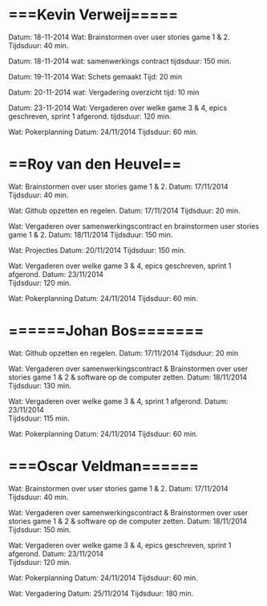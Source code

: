 ===Kevin Verweij=====
=====================
Datum:		18-11-2014
Wat: 		Brainstormen over user stories game 1 & 2. 
Tijdsduur: 	40 min.

Datum: 		18-11-2014
wat: 		samenwerkings contract
tijdsduur:	150 min.

Datum: 		19-11-2014
Wat: 		Schets gemaakt
Tijd: 		20 min

Datum:		20-11-2014
wat:		Vergadering overzicht
tijd:		10 min

Datum:		23-11-2014
Wat:		Vergaderen over welke game 3 & 4, epics geschreven, sprint 1 afgerond.
tijdsduur:	120 min.	

Wat:		Pokerplanning
Datum: 		24/11/2014
Tijdsduur: 	60 min. 	



==Roy van den Heuvel==
======================
Wat: 		Brainstormen over user stories game 1 & 2. 
Datum:		17/11/2014
Tijdsduur: 	40 min.

Wat: 		Github opzetten en regelen.
Datum: 		17/11/2014
Tijdsduur:	20 min.

Wat:		Vergaderen over samenwerkingscontract en brainstormen user stories game 1 & 2.
Datum: 		18/11/2014
Tijdsduur:	150 min. 

Wat: 		Projectles
Datum:		20/11/2014
Tijdsduur:	150 min. 

Wat:		Vergaderen over welke game 3 & 4, epics geschreven, sprint 1 afgerond.
Datum: 		23/11/2014	
Tijdsduur:	120 min.

Wat:		Pokerplanning
Datum: 		24/11/2014
Tijdsduur: 	60 min. 


======Johan Bos=======
======================
Wat: 		Github opzetten en regelen.
Datum:		17/11/2014
Tijdsduur:	20 min

Wat: 		Vergaderen over samenwerkingscontract & Brainstormen over user stories game 1 & 2 & software op de computer zetten.
Datum:		18/11/2014
Tijdsduur:	130 min.

Wat:		Vergaderen over welke game 3 & 4, sprint 1 afgerond.
Datum: 		23/11/2014	
Tijdsduur:	115 min.

Wat:		Pokerplanning
Datum: 		24/11/2014
Tijdsduur: 	60 min. 


===Oscar Veldman======
======================
Wat: 		Brainstormen over user stories game 1 & 2. 
Datum:		17/11/2014
Tijdsduur: 	40 min.

Wat: 		Vergaderen over samenwerkingscontract & Brainstormen over user stories game 1 & 2 & software op de computer zetten.
Datum:		18/11/2014
Tijdsduur:	150 min.

Wat:		Vergaderen over welke game 3 & 4, epics geschreven, sprint 1 afgerond.
Datum: 		23/11/2014	
Tijdsduur:	120 min.

Wat:		Pokerplanning
Datum: 		24/11/2014
Tijdsduur: 	60 min. 

Wat: 		Vergadering
Datum:		25/11/2014
Tijdsduur:	180 min.

